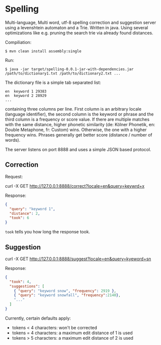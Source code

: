 
# Spelling

Multi-language, Multi word, utf-8 spelling correction and suggestion server using a levenshtein automaton and a Trie.
Written in java. Using several optimizations like e.g. pruning the search trie via already found
distances.

Compiliation:

```
$ mvn clean install assembly:single
```

Run:

```
$ java -jar target/spelling-0.0.1-jar-with-dependencies.jar /path/to/dictionary1.txt /path/to/dictionary2.txt ...
```

The dictionary file is a simple tab separated list:

```
en  keyword 1 29383
en  keyword 2 28929
...
```

containing three columns per line. First column is an arbitrary locale (language identifier),
the second column is the keyword or phrase and the third column is a frequency or score value.
If there are multiple matches with the same distance, higher phonetic similarity (de: Kölner Phonetik,
en: Double Metaphone, fr: Custom) wins. Otherwise, the one with a higher frequency wins.
Phrases generally get better score (distance / number of words).

The server listens on port 8888 and uses a simple JSON based protocol.

## Correction

Request:

curl -X GET http://127.0.0.1:8888/correct?locale=en&query=keywrd+x

Response:

```json
{
  "query": "keyword 1",
  "distance": 2,
  "took": 6
}
```

`took` tells you how long the response took.

## Suggestion

curl -X GET http://127.0.0.1:8888/suggest?locale=en&query=kyeword+sn

Response:

```json
{
  "took": 4,
  "suggestions": [
    { "query": "keyword snow", "frequency": 2919 },
    { "query": "keyword snowfall", "frequency":2140},
    "..."
  ]
}
```

Currently, certain defaults apply:

* tokens < 4 characters: won't be corrected
* tokens = 4 characters: a maximum edit distance of 1 is used
* tokens > 5 characters: a maximum edit distance of 2 is used

